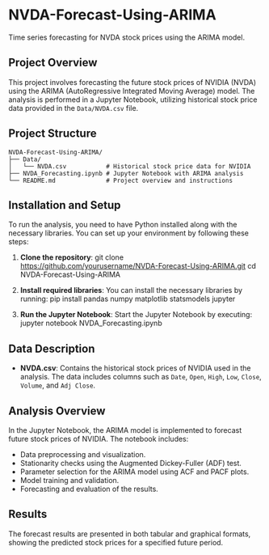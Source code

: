 # NVDA-Forecast-Using-ARIMA
Time series forecasting for NVDA stock prices using the ARIMA model.

## Project Overview
This project involves forecasting the future stock prices of NVIDIA (NVDA) using the ARIMA (AutoRegressive Integrated Moving Average) model. The analysis is performed in a Jupyter Notebook, utilizing historical stock price data provided in the `Data/NVDA.csv` file.

## Project Structure
```
NVDA-Forecast-Using-ARIMA/
├── Data/
│   └── NVDA.csv           # Historical stock price data for NVIDIA
├── NVDA_Forecasting.ipynb # Jupyter Notebook with ARIMA analysis
└── README.md              # Project overview and instructions
```

## Installation and Setup
To run the analysis, you need to have Python installed along with the necessary libraries. You can set up your environment by following these steps:

1. **Clone the repository**:
   git clone https://github.com/yourusername/NVDA-Forecast-Using-ARIMA.git
   cd NVDA-Forecast-Using-ARIMA

2. **Install required libraries**:
   You can install the necessary libraries by running:
   pip install pandas numpy matplotlib statsmodels jupyter

3. **Run the Jupyter Notebook**:
   Start the Jupyter Notebook by executing:
   jupyter notebook NVDA_Forecasting.ipynb

## Data Description
- **NVDA.csv**: Contains the historical stock prices of NVIDIA used in the analysis. The data includes columns such as `Date`, `Open`, `High`, `Low`, `Close`, `Volume`, and `Adj Close`.

## Analysis Overview
In the Jupyter Notebook, the ARIMA model is implemented to forecast future stock prices of NVIDIA. The notebook includes:
- Data preprocessing and visualization.
- Stationarity checks using the Augmented Dickey-Fuller (ADF) test.
- Parameter selection for the ARIMA model using ACF and PACF plots.
- Model training and validation.
- Forecasting and evaluation of the results.

## Results
The forecast results are presented in both tabular and graphical formats, showing the predicted stock prices for a specified future period.
